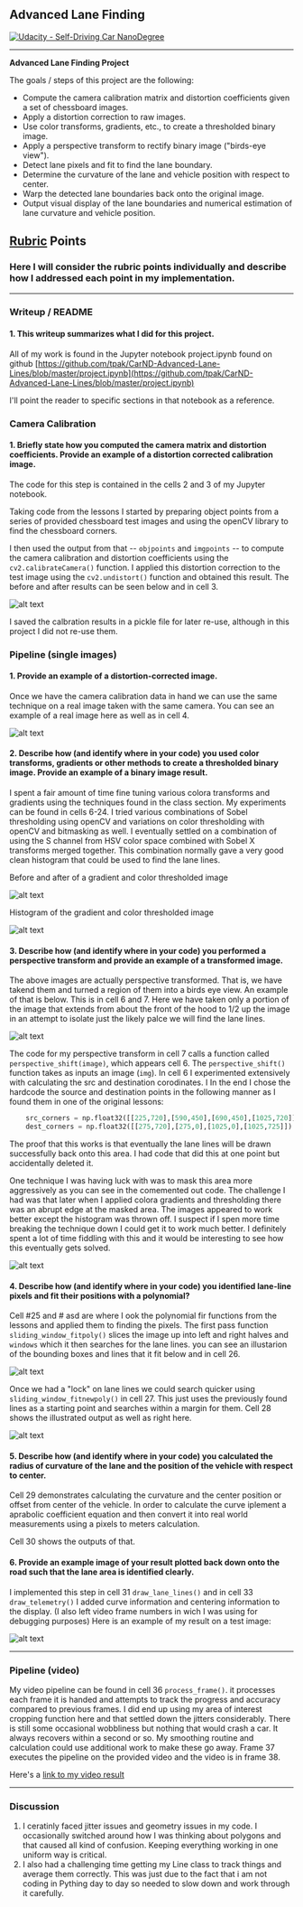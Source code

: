 ## Advanced Lane Finding
[![Udacity - Self-Driving Car NanoDegree](https://s3.amazonaws.com/udacity-sdc/github/shield-carnd.svg)](http://www.udacity.com/drive)

---

**Advanced Lane Finding Project**

The goals / steps of this project are the following:

* Compute the camera calibration matrix and distortion coefficients given a set of chessboard images.
* Apply a distortion correction to raw images.
* Use color transforms, gradients, etc., to create a thresholded binary image.
* Apply a perspective transform to rectify binary image ("birds-eye view").
* Detect lane pixels and fit to find the lane boundary.
* Determine the curvature of the lane and vehicle position with respect to center.
* Warp the detected lane boundaries back onto the original image.
* Output visual display of the lane boundaries and numerical estimation of lane curvature and vehicle position.

[//]: # (Image References)

[image1]: ./output_images/undistorted.jpg "Undistorted"
[image2]: ./output_images/chessboards.png "Chessboards"
[image3]: ./output_images/combined.jpg "Combined"
[image4]: ./output_images/combined-hist.jpg "Combined Histogram"
[image5]: ./output_images/warped.jpg "Warped"
[image6]: ./output_images/sliding-window1.jpg "Sliding1"
[image7]: ./output_images/sliding-window2.jpg "Sliding2"
[image8]: ./output_images/lanes.jpg "Lanes"

[video1]: ./project_video_output.mp4 "Video"

## [Rubric](https://review.udacity.com/#!/rubrics/571/view) Points

### Here I will consider the rubric points individually and describe how I addressed each point in my implementation.  

---

### Writeup / README

#### 1. This writeup summarizes what I did for this project.  

All of my work is found in the Jupyter notebook project.ipynb found on github
[https://github.com/tpak/CarND-Advanced-Lane-Lines/blob/master/project.ipynb](https://github.com/tpak/CarND-Advanced-Lane-Lines/blob/master/project.ipynb)

I'll point the reader to specific sections in that notebook as a reference.

### Camera Calibration

#### 1. Briefly state how you computed the camera matrix and distortion coefficients. Provide an example of a distortion corrected calibration image.

The code for this step is contained in the cells 2 and 3 of my Jupyter notebook.  

Taking code from the lessons I started by preparing object points from a series of provided chessboard test images and using the openCV library to find the chessboard corners. 

I then used the output from that -- `objpoints` and `imgpoints` -- to compute the camera calibration and distortion coefficients using the `cv2.calibrateCamera()` function.  I applied this distortion correction to the test image using the `cv2.undistort()` function and obtained this result. The before and after results can be seen below and in cell 3.

![alt text][image2]

I saved the calbration results in a pickle file for later re-use, although in this project I did not re-use them. 


### Pipeline (single images)

#### 1. Provide an example of a distortion-corrected image.

Once we have the camera calibration data in hand we can use the same technique on a real image taken with the same camera. You can see an example of a real image here as well as in cell 4.

![alt text][image1]

#### 2. Describe how (and identify where in your code) you used color transforms, gradients or other methods to create a thresholded binary image.  Provide an example of a binary image result.

I spent a fair amount of time fine tuning various colora transforms and gradients using the techniques found in the class section. My experiments can be found in cells 6-24. I tried various combinations of Sobel thresholding using openCV and variations on color thresholding with openCV and bitmasking as well. I eventually settled on a combination of using the S channel from HSV color space combined with Sobel X transforms merged together. This combination normally gave a very good clean histogram that could be used to find the lane lines. 

Before and after of a gradient and color thresholded image

![alt text][image3]

Histogram of the gradient and color thresholded image

![alt text][image4]

#### 3. Describe how (and identify where in your code) you performed a perspective transform and provide an example of a transformed image.

The above images are actually perspective transformed. That is, we have takend them and turned a region of them into a birds eye view. An example of that is below. This is in cell 6 and 7. Here we have taken only a portion of the image that extends from about the front of the hood to 1/2 up the image in an attempt to isolate just the likely palce we will find the lane lines.  

![alt text][image5]

The code for my perspective transform in cell 7 calls a function called `perspective_shift(image)`, which appears cell 6.  The `perspective_shift()` function takes as inputs an image (`img`). In cell 6 I experimented extensively with calculating the src and destination corodinates. I   In the end I chose the hardcode the source and destination points in the following manner as I found them in one of the original lessons:

```python
    src_corners = np.float32([[225,720],[590,450],[690,450],[1025,720]])
    dest_corners = np.float32([[275,720],[275,0],[1025,0],[1025,725]])    
```

The proof that this works is that eventually the lane lines will be drawn successfully back onto this area. I had code that did this at one point but accidentally deleted it. 

One technique I was having luck with was to mask this area more aggressively as you can see in the comemented out code. The challenge I had was that later when I applied colora gradients and thresholding there was an abrupt edge at the masked area. The images appeared to work better except the histogram was thrown off. I suspect if I spen more time breaking the technique down I could get it to work much better. I definitely spent a lot of time fiddling with this and it would be interesting to see how this eventually gets solved.

![alt text][image4]

#### 4. Describe how (and identify where in your code) you identified lane-line pixels and fit their positions with a polynomial?

Cell #25 and # asd are where I ook the polynomial fir functions from the lessons and applied them to finding the pixels. The first pass function `sliding_window_fitpoly()` slices the image up into left and right halves and `windows` which it then searches for the lane lines. you can see an illustarion of the bounding boxes and lines that it fit below and in cell 26. 

![alt text][image6]

Once we had a "lock" on lane lines we could search quicker using `sliding_window_fitnewpoly()` in cell 27. This just uses the previously found lines as a starting point and searches within a margin for them. Cell 28 shows the illustrated output as well as right here. 

![alt text][image7]


#### 5. Describe how (and identify where in your code) you calculated the radius of curvature of the lane and the position of the vehicle with respect to center.

Cell 29 demonstrates calculating the curvature and the center position or offset from center of the vehicle. In order to calculate the curve iplement a aprabolic coefficient equation and then convert it into real world measurements using a pixels to meters calculation.

Cell 30 shows the outputs of that. 

#### 6. Provide an example image of your result plotted back down onto the road such that the lane area is identified clearly.

I implemented this step in cell 31 `draw_lane_lines()` and in cell 33 `draw_telemetry()` I added curve information and centering information to the display. (I also left video frame numbers in wich I was using for debugging purposes)  Here is an example of my result on a test image:

![alt text][image8]

---

### Pipeline (video)

My video pipeline can be found in cell 36 `process_frame()`. it processes each frame it is handed and attempts to track the progress and accuracy compared to previous frames. I did end up using my area of interest cropping function here and that settled down the jitters considerably. There is still some occasional wobbliness but nothing that would crash a car. It always recovers within a second or so. My smoothing routine and calculation could use additional work to make these go away. Frame 37 executes the pipeline on the provided video and the video is in frame 38.

Here's a [link to my video result](./project_video_output.mp4)

---

### Discussion

1. I ceratinly faced jitter issues and geometry issues in my code. I occasionally switched around how I was thinking about polygons and that caused all kind of confusion. Keeping everything working in one uniform way is critical.
2. I also had a challenging time getting my Line class to track things and average them correctly. This was just due to the fact that i am not coding in Pything day to day so needed to slow down and work through it carefully. 

